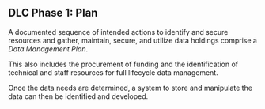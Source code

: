 ##  DLC Phase 1: Plan

A documented sequence of intended actions to identify and secure resources and gather, maintain, secure, and utilize data holdings comprise a *Data Management Plan*.

This also includes the procurement of funding and the identification of technical and staff resources for full lifecycle data management.

Once the data needs are determined, a system to store and manipulate the data can then be identified and developed.
